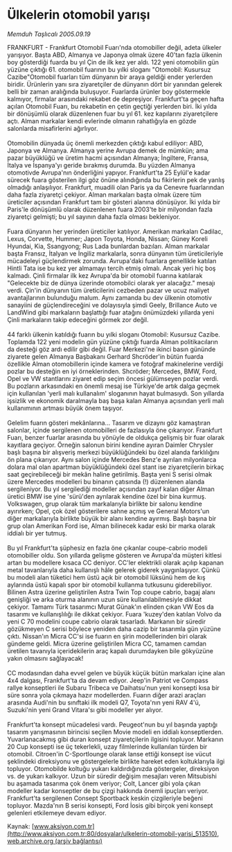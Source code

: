 # Ülkelerin otomobil yarışı

*Memduh Taşlıcalı 2005.09.19*

<div class="pNewsDetailMainContent ctx_content" itemprop="articleBody">
 FRANKFURT  - Frankfurt Otomobil Fuarı'nda otomobiller değil, adeta ülkeler yarışıyor. Başta ABD, Almanya ve Japonya olmak üzere 40'tan fazla ülkenin boy gösterdiği fuarda bu yıl Çin de ilk kez yer aldı. 122 yeni otomobilin gün yüzüne çıktığı 61. otomobil fuarının bu yılki sloganı "Otomobil: Kusursuz Cazibe"Otomobil fuarları tüm dünyanın bir araya geldiği ender yerlerden biridir. Ürünlerin yanı sıra ziyaretçiler de dünyanın dört bir yanından gelerek belli bir zaman aralığında buluşuyor. Fuarlarda ürünler boy göstermekle kalmıyor, firmalar arasındaki rekabet de depreşiyor. Frankfurt'ta geçen hafta açılan Otomobil Fuarı, bu rekabetin en çetin geçtiği yerlerden biri. İki yılda bir dönüşümlü olarak düzenlenen fuar bu yıl 61. kez kapılarını ziyaretçilere açtı. Alman markalar kendi evlerinde olmanın rahatlığıyla en gözde salonlarda misafirlerini ağırlıyor.
 <br/>
 <br/>
 Otomobilin dünyada üç önemli merkezden çıktığı kabul ediliyor: ABD, Japonya ve Almanya. Almanya yerine Avrupa demek de mümkün; ama pazar büyüklüğü ve üretim hacmi açısından Almanya; İngiltere, Fransa, İtalya ve İspanya'yı geride bırakmış durumda. Bu yüzden Almanya otomotivde Avrupa'nın önderliğini yapıyor. Frankfurt'ta 25 Eylül'e kadar sürecek fuara gösterilen ilgi göz önüne alındığında bu fikirlerin pek de yanlış olmadığı anlaşılıyor. Frankfurt, muadili olan Paris ya da Cenevre fuarlarından daha fazla ziyaretçi çekiyor. Alman markaları başta olmak üzere tüm üreticiler açısından Frankfurt tam bir gösteri alanına dönüşüyor. İki yılda bir Paris'le dönüşümlü olarak düzenlenen fuara 2003'te bir milyondan fazla ziyaretçi gelmişti; bu yıl sayının daha fazla olması bekleniyor.
 <br/>
 <br/>
 Fuara dünyanın her yerinden üreticiler katılıyor. Amerikan markaları Cadilac, Lexus, Corvette, Hummer; Japon Toyota, Honda, Nissan; Güney Koreli Hyundai, Kia, Ssangyong; Rus Lada bunlardan bazıları. Alman markalar başta Fransız, İtalyan ve İngiliz markalarla, sonra dünyanın tüm üreticileriyle mücadeleyi güçlendirmek zorunda. Avrupa'daki fuarlara genellikle katılan Hintli Tata ise bu kez yer almamayı tercih etmiş olmalı. Ancak yeri hiç boş kalmadı. Çinli firmalar ilk kez Avrupa'da bir otomobil fuarına katılarak "Gelecekte biz de dünya üzerinde otomobilci olarak yer alacağız." mesajı verdi. Çin'in dünyanın tüm üreticilerini cezbeden pazar ve ucuz maliyet avantajlarının bulunduğu malum. Aynı zamanda bu dev ülkenin otomotiv sanayiini de güçlendireceğini ve dolayısıyla şimdi Geely, Brillance Auto ve LandWind gibi markaların başlattığı fuar atağını önümüzdeki yıllarda yeni Çinli markaların takip edeceğini görmek zor değil.
 <br/>
 <br/>
 44 farklı ülkenin katıldığı fuarın bu yılki sloganı Otomobil: Kusursuz Cazibe. Toplamda 122 yeni modelin gün yüzüne çıktığı fuarda Alman politikacıların da desteği göz ardı edilir gibi değil. Fuar Merkezi'ne ikinci basın gününde ziyarete gelen Almanya Başbakanı Gerhard Shcröder'in bütün fuarda özellikle Alman otomobillerin içinde kamera ve fotoğraf makinelerine verdiği pozlar bu desteğin en iyi örneklerinden. Shcröder; Mercedes, BMW, Ford, Opel ve VW stantlarını ziyaret edip seçim öncesi gülümseyen pozlar verdi. Bu pozların arkasındaki en önemli mesaj ise Türkiye'de artık dalga geçmek için kullanılan 'yerli malı kullanalım' sloganının hayat bulmasıydı. Son yıllarda işsizlik ve ekonomik daralmayla baş başa kalan Almanya açısından yerli malı kullanımının artması büyük önem taşıyor.
 <br/>
 <br/>
 Gelelim fuarın gösteri mekânlarına... Tasarım ve dizaynı göz kamaştıran salonlar, içinde sergilenen otomobilleri de fazlasıyla öne çıkarıyor. Frankfurt Fuarı, benzer fuarlar arasında bu yönüyle de oldukça gelişmiş bir fuar olarak kayıtlara geçiyor. Örneğin salonun birini kendine ayıran Daimler Chrysler başlı başına bir alışveriş merkezi büyüklüğündeki bu özel alanda farklılığını ön plana çıkarıyor. Aynı salon içinde Mercedes Benz'e ayrılan milyonlarca dolara mal olan apartman büyüklüğündeki özel stant ise ziyaretçilerin birkaç saat geçirebileceği bir mekân haline getirilmiş. Başta yeni S serisi olmak üzere Mercedes modelleri bu binanın çatısında (!) düzenlenen alanda sergileniyor. Bu yıl sergilediği modeller açısından zayıf kalan diğer Alman üretici BMW ise yine 'sürü'den ayrılarak kendine özel bir bina kurmuş. Volkswagen, grup olarak tüm markalarıyla birlikte bir salonu kendine ayırırken; Opel, çok özel gösterilere sahne açmış ve General Motors'un diğer markalarıyla birlikte büyük bir alanı kendine ayırmış. Başlı başına bir grup olan Amerikan Ford ise, Alman bilinecek kadar eski bir marka olarak iddialı bir yer tutmuş.
 <br/>
 <br/>
 Bu yıl Frankfurt'ta şüphesiz en fazla öne çıkanlar coupe-cabrio modeli otomobiller oldu. Son yıllarda gelişme gösteren ve Avrupa'da müşteri kitlesi artan bu modellere kısaca CC deniyor. CC'ler elektrikli olarak açılıp kapanan metal tavanlarıyla daha kullanışlı hâle gelerek giderek yaygınlaşıyor. Çünkü bu modeli alan tüketici hem üstü açık bir otomobil lüksünü hem de kış aylarında üstü kapalı spor bir otomobil kullanma tutkusunu giderebiliyor. Bilinen Astra üzerine geliştirilen Astra Twin Top coupe cabrio, bagaj alanı genişliği ve arka oturma alanının uzun süre kullanılabilmesiyle dikkat çekiyor. Tamamı Türk tasarımcı Murat Günak'ın elinden çıkan VW Eos da tasarımı ve kullanışlılığı ile dikkat çekiyor. Fuara  'kuzey'den katılan Volvo da yeni C 70 modelini coupe cabrio olarak tasarladı. Markanın bir süredir gözükmeyen C serisi böylece yeniden daha cazip bir tasarımla gün yüzüne çıktı. Nissan'ın Micra CC'si ise fuarın en şirin modellerinden biri olarak gündeme geldi. Micra üzerine geliştirilen Micra CC, tamamen camdan üretilen tavanıyla içeridekilerin araç kapalı durumdayken bile gökyüzüne yakın olmasını sağlayacak!
 <br/>
 <br/>
 CC modasından daha evvel gelen ve büyük küçük bütün markaları içine alan 4x4 dalgası, Frankfurt'ta da devam ediyor. Jeep'in Patriot ve Compass rallye konseptleri ile Subaru Tribeca ve Daihatsu'nun yeni konsepti kısa bir süre sonra yola çıkmaya hazır modellerden. Fuarın diğer arazi araçları arasında Audi'nin bu sınıftaki ilk modeli Q7, Toyota'nın yeni RAV 4'ü, Suzuki'nin yeni Grand Vitara'sı gibi modeller yer alıyor.
 <br/>
 <br/>
 Frankfurt'ta konsept mücadelesi vardı. Peugeot'nun bu yıl başında yaptığı tasarım yarışmasının birincisi seçilen Movie modeli en iddialı konseptlerden. Yuvarlanacakmış gibi duran konsept ziyaretçilerin ilgisini topluyor. Markanın 20 Cup konsepti ise üç tekerlekli, uzay filmlerinde kullanılan türden bir otomobil. Citroen'in C-Sportlounge olarak lanse ettiği konsept ise vücut şeklindeki direksiyonu ve göstergelerle birlikte hareket eden koltuklarıyla ilgi topluyor. Otomobilde koltuğu yukarı kaldırdığınızda göstergeler, direksiyon vs. de yukarı kalkıyor. Uzun bir süredir değişim mesajları veren Mitsubishi bu aşamada tasarıma çok önem veriyor; Colt, Lancer gibi yola çıkan modeller kadar konseptler de bu çizgi hakkında önemli ipuçları veriyor. Frankfurt'ta sergilenen Consept Sportback keskin çizgileriyle beğeni topluyor. Mazda'nın B serisi konsepti, Ford İosis gibi birçok yeni konsept gelenleri etkilemeye devam ediyor.
 <br/>
</div>


Kaynak: [www.aksiyon.com.tr](http://www.aksiyon.com.tr:80/dosyalar/ulkelerin-otomobil-yarisi_513510), [web.archive.org (arşiv bağlantısı)](http://web.archive.org/web/20151020020259/http://www.aksiyon.com.tr:80/dosyalar/ulkelerin-otomobil-yarisi_513510)

